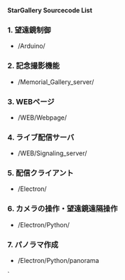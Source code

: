 **StarGallery Sourcecode List**



### 1. 望遠鏡制御

- /Arduino/



### 2. 記念撮影機能

- /Memorial_Gallery_server/



### 3. WEBページ

- /WEB/Webpage/



### 4. ライブ配信サーバ

- /WEB/Signaling_server/



### 5. 配信クライアント

- /Electron/



### 6. カメラの操作・望遠鏡遠隔操作

- /Electron/Python/

### 7. パノラマ作成
- /Electron/Python/panorama

`





